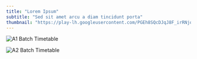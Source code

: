 ```yaml
---
title: "Lorem Ipsum"
subtitle: "Sed sit amet arcu a diam tincidunt porta"
thumbnail: "https://play-lh.googleusercontent.com/PGEh8SQcDJqJ8F_irRNjqb86F5rLaIRIb_IGgjeP3jYD0XGRQwd_WZJBFklCawMkacw4"
---
```


![A1 Batch Timetable](https://dummyimage.com/900x700/efefef/000000)

![A2 Batch Timetable](https://dummyimage.com/900x400/efefef/000000)
